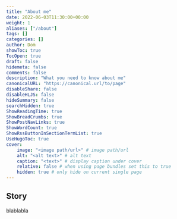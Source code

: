 ```yaml
---
title: "About me"
date: 2022-06-03T11:30:00+00:00
weight: 1
aliases: ["/about"]
tags: []
categories: []
author: Dom
showToc: true
TocOpen: true
draft: false
hidemeta: false
comments: false
description: "What you need to know about me"
canonicalURL: "https://canonical.url/to/page"
disableShare: false
disableHLJS: false
hideSummary: false
searchHidden: true
ShowReadingTime: true
ShowBreadCrumbs: true
ShowPostNavLinks: true
ShowWordCount: true
ShowRssButtonInSectionTermList: true
UseHugoToc: true
cover:
    image: "<image path/url>" # image path/url
    alt: "<alt text>" # alt text
    caption: "<text>" # display caption under cover
    relative: false # when using page bundles set this to true
    hidden: true # only hide on current single page
---
```


## Story

blablabla

